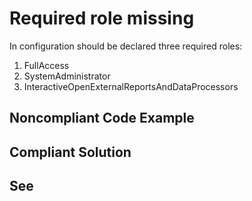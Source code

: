 # Required role missing

In configuration should be declared three required roles:
1. FullAccess
2. SystemAdministrator
3. InteractiveOpenExternalReportsAndDataProcessors


## Noncompliant Code Example

## Compliant Solution

## See

